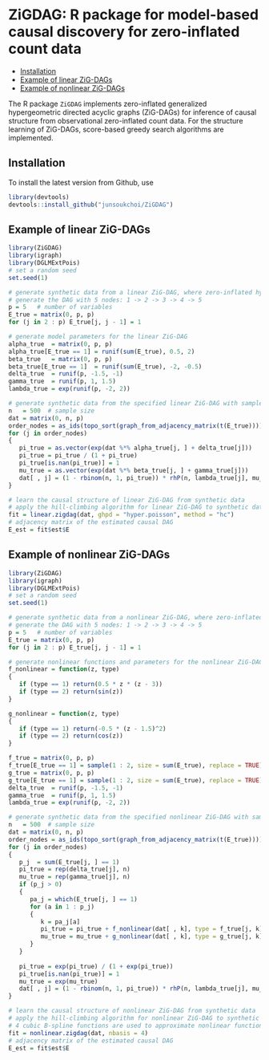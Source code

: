 ZiGDAG: R package for model-based causal discovery for zero-inflated
count data
================

-   <a href="#installation" id="toc-installation">Installation</a>
-   <a href="#example-of-linear-zig-dags"
    id="toc-example-of-linear-zig-dags">Example of linear ZiG-DAGs</a>
-   <a href="#example-of-nonlinear-zig-dags"
    id="toc-example-of-nonlinear-zig-dags">Example of nonlinear ZiG-DAGs</a>

The R package `ZiGDAG` implements zero-inflated generalized
hypergeometric directed acyclic graphs (ZiG-DAGs) for inference of
causal structure from observational zero-inflated count data. For the
structure learning of ZiG-DAGs, score-based greedy search algorithms are
implemented.

## Installation

To install the latest version from Github, use

``` r
library(devtools)
devtools::install_github("junsoukchoi/ZiGDAG")
```

## Example of linear ZiG-DAGs

``` r
library(ZiGDAG)
library(igraph)
library(DGLMExtPois)
# set a random seed
set.seed(1)

# generate synthetic data from a linear ZiG-DAG, where zero-inflated hyper-Poisson distributions are assumed for each node
# generate the DAG with 5 nodes: 1 -> 2 -> 3 -> 4 -> 5
p = 5   # number of variables
E_true = matrix(0, p, p)
for (j in 2 : p) E_true[j, j - 1] = 1

# generate model parameters for the linear ZiG-DAG
alpha_true  = matrix(0, p, p)
alpha_true[E_true == 1] = runif(sum(E_true), 0.5, 2)
beta_true   = matrix(0, p, p)
beta_true[E_true == 1]  = runif(sum(E_true), -2, -0.5)
delta_true  = runif(p, -1.5, -1)
gamma_true  = runif(p, 1, 1.5)
lambda_true = exp(runif(p, -2, 2))

# generate synthetic data from the specified linear ZiG-DAG with sample size n = 500 
n   = 500  # sample size
dat = matrix(0, n, p)
order_nodes = as_ids(topo_sort(graph_from_adjacency_matrix(t(E_true))))
for (j in order_nodes)
{
   pi_true = as.vector(exp(dat %*% alpha_true[j, ] + delta_true[j]))
   pi_true = pi_true / (1 + pi_true)
   pi_true[is.nan(pi_true)] = 1
   mu_true = as.vector(exp(dat %*% beta_true[j, ] + gamma_true[j]))
   dat[ , j] = (1 - rbinom(n, 1, pi_true)) * rhP(n, lambda_true[j], mu_true)
}

# learn the causal structure of linear ZiG-DAG from synthetic data 
# apply the hill-climbing algorithm for linear ZiG-DAG to synthetic data
fit = linear.zigdag(dat, ghpd = "hyper.poisson", method = "hc")
# adjacency matrix of the estimated causal DAG
E_est = fit$est$E
```

## Example of nonlinear ZiG-DAGs

``` r
library(ZiGDAG)
library(igraph)
library(DGLMExtPois)
# set a random seed
set.seed(1)

# generate synthetic data from a nonlinear ZiG-DAG, where zero-inflated hyper-Poisson distributions are assumed for each node
# generate the DAG with 5 nodes: 1 -> 2 -> 3 -> 4 -> 5
p = 5   # number of variables
E_true = matrix(0, p, p)
for (j in 2 : p) E_true[j, j - 1] = 1

# generate nonlinear functions and parameters for the nonlinear ZiG-DAG 
f_nonlinear = function(z, type)
{
   if (type == 1) return(0.5 * z * (z - 3))
   if (type == 2) return(sin(z))
}

g_nonlinear = function(z, type)
{
   if (type == 1) return(-0.5 * (z - 1.5)^2)
   if (type == 2) return(cos(z))
}

f_true = matrix(0, p, p)
f_true[E_true == 1] = sample(1 : 2, size = sum(E_true), replace = TRUE)
g_true = matrix(0, p, p)
g_true[E_true == 1] = sample(1 : 2, size = sum(E_true), replace = TRUE)
delta_true  = runif(p, -1.5, -1)
gamma_true  = runif(p, 1, 1.5)
lambda_true = exp(runif(p, -2, 2))

# generate synthetic data from the specified nonlinear ZiG-DAG with sample size n = 500 
n   = 500  # sample size
dat = matrix(0, n, p)
order_nodes = as_ids(topo_sort(graph_from_adjacency_matrix(t(E_true))))
for (j in order_nodes)
{
   p_j  = sum(E_true[j, ] == 1)
   pi_true = rep(delta_true[j], n)
   mu_true = rep(gamma_true[j], n)
   if (p_j > 0)
   {
      pa_j = which(E_true[j, ] == 1)
      for (a in 1 : p_j)
      {
         k = pa_j[a] 
         pi_true = pi_true + f_nonlinear(dat[ , k], type = f_true[j, k])
         mu_true = mu_true + g_nonlinear(dat[ , k], type = g_true[j, k])
      }
   }
   
   pi_true = exp(pi_true) / (1 + exp(pi_true))
   pi_true[is.nan(pi_true)] = 1
   mu_true = exp(mu_true)
   dat[ , j] = (1 - rbinom(n, 1, pi_true)) * rhP(n, lambda_true[j], mu_true)
}

# learn the causal structure of nonlinear ZiG-DAG from synthetic data 
# apply the hill-climbing algorithm for nonlinear ZiG-DAG to synthetic data
# 4 cubic B-spline functions are used to approximate nonlinear functions in nonlinear ZiG-DAG models.
fit = nonlinear.zigdag(dat, nbasis = 4)   
# adjacency matrix of the estimated causal DAG
E_est = fit$est$E
```
